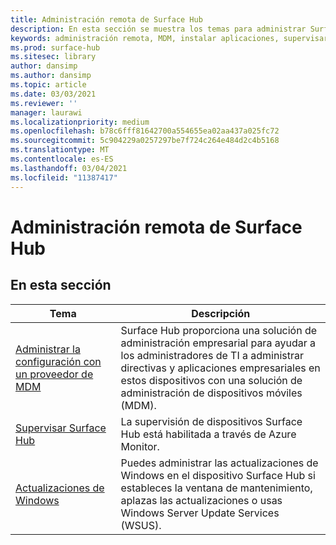 ```yaml
---
title: Administración remota de Surface Hub
description: En esta sección se muestra los temas para administrar Surface Hub.
keywords: administración remota, MDM, instalar aplicaciones, supervisar Surface Hub, Operations Management Suite, OMS
ms.prod: surface-hub
ms.sitesec: library
author: dansimp
ms.author: dansimp
ms.topic: article
ms.date: 03/03/2021
ms.reviewer: ''
manager: laurawi
ms.localizationpriority: medium
ms.openlocfilehash: b78c6fff81642700a554655ea02aa437a025fc72
ms.sourcegitcommit: 5c904229a0257297be7f724c264e484d2c4b5168
ms.translationtype: MT
ms.contentlocale: es-ES
ms.lasthandoff: 03/04/2021
ms.locfileid: "11387417"
---
```

# <a name="remote-surface-hub-management"></a>Administración remota de Surface Hub

## <a name="in-this-section"></a>En esta sección

|Tema | Descripción|
| ------ | --------------- |
| [Administrar la configuración con un proveedor de MDM]( https://technet.microsoft.com/itpro/surface-hub/manage-settings-with-mdm-for-surface-hub) | Surface Hub proporciona una solución de administración empresarial para ayudar a los administradores de TI a administrar directivas y aplicaciones empresariales en estos dispositivos con una solución de administración de dispositivos móviles (MDM).|
| [Supervisar Surface Hub](monitor-surface-hub.md) | La supervisión de dispositivos Surface Hub está habilitada a través de Azure Monitor.|
| [Actualizaciones de Windows](manage-windows-updates-for-surface-hub.md) | Puedes administrar las actualizaciones de Windows en el dispositivo Surface Hub si estableces la ventana de mantenimiento, aplazas las actualizaciones o usas Windows Server Update Services (WSUS).|
